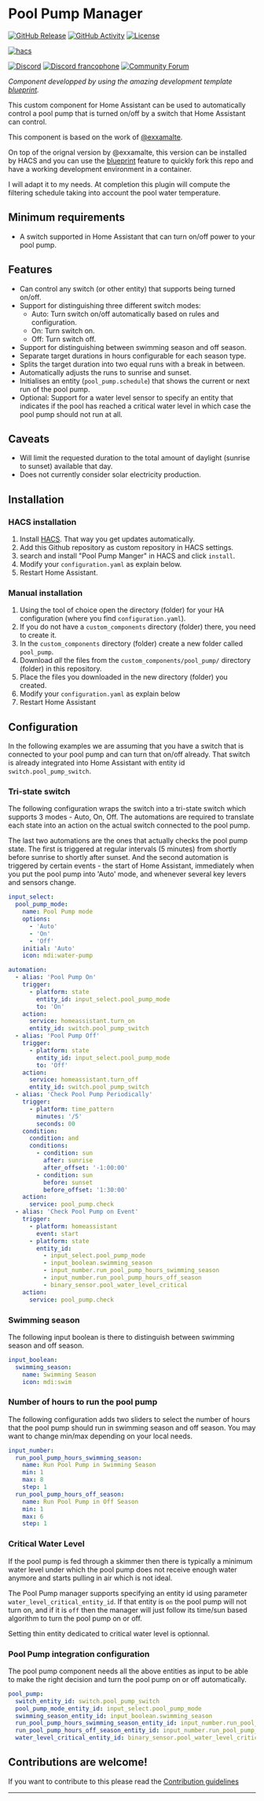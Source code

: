 # Pool Pump Manager

[![GitHub Release][releases-shield]][releases]
[![GitHub Activity][commits-shield]][commits]
[![License][license-shield]](LICENSE)

[![hacs][hacsbadge]][hacs]

[![Discord][discord-shield]][discord]
[![Discord francophone][discord-fr-shield]][discord-fr]
[![Community Forum][forum-shield]][forum]

_Component developped by using the amazing development template [blueprint][blueprint]._

This custom component for Home Assistant can be used to automatically control
a pool pump that is turned on/off by a switch that Home Assistant can control.

This component is based on the work of [@exxamalte](https://github.com/exxamalte/home-assistant-customisations/tree/master/pool-pump).

On top of the orignal version by @exxamalte, this version can be installed by HACS
and you can use the [blueprint][blueprint] feature to quickly fork this repo and
have a working development environment in a container.

I will adapt it to my needs. At completion this plugin will compute the filtering
schedule taking into account the pool water temperature.

## Minimum requirements

* A switch supported in Home Assistant that can turn on/off power to your
  pool pump.

## Features

* Can control any switch (or other entity) that supports being turned on/off.
* Support for distinguishing three different switch modes:
    * Auto: Turn switch on/off automatically based on rules and configuration.
    * On: Turn switch on.
    * Off: Turn switch off.
* Support for distinguishing between swimming season and off season.
* Separate target durations in hours configurable for each season type.
* Splits the target duration into two equal runs with a break in between.
* Automatically adjusts the runs to sunrise and sunset.
* Initialises an entity (`pool_pump.schedule`) that shows the current or next
  run of the pool pump.
* Optional: Support for a water level sensor to specify an entity that indicates if the
  pool has reached a critical water level in which case the pool pump should
  not run at all.

## Caveats

* Will limit the requested duration to the total amount of daylight
  (sunrise to sunset) available that day.
* Does not currently consider solar electricity production.

## Installation

### HACS installation

1. Install [HACS](https://hacs.xyz/). That way you get updates automatically.
2. Add this Github repository as custom repository in HACS settings.
3. search and install "Pool Pump Manger" in HACS and click `install`.
4. Modify your `configuration.yaml` as explain below.
5. Restart Home Assistant.

### Manual installation

1. Using the tool of choice open the directory (folder) for your HA configuration (where you find `configuration.yaml`).
2. If you do not have a `custom_components` directory (folder) there, you need to create it.
3. In the `custom_components` directory (folder) create a new folder called `pool_pump`.
4. Download _all_ the files from the `custom_components/pool_pump/` directory (folder) in this repository.
5. Place the files you downloaded in the new directory (folder) you created.
6. Modify your `configuration.yaml` as explain below
7. Restart Home Assistant

## Configuration

In the following examples we are assuming that you have a switch that is
connected to your pool pump and can turn that on/off already. That switch
is already integrated into Home Assistant with entity id `switch.pool_pump_switch`.

### Tri-state switch

The following configuration wraps the switch into a tri-state switch which
supports 3 modes - Auto, On, Off.
The automations are required to translate each state into an action on the
actual switch connected to the pool pump.

The last two automations are the ones that actually checks the pool pump state.
The first is triggered at regular intervals (5 minutes) from shortly before
sunrise to shortly after sunset. And the second automation is triggered by
certain events - the start of Home Assistant, immediately when you put the pool
pump into 'Auto' mode, and whenever several key levers and sensors change.

```yaml
input_select:
  pool_pump_mode:
    name: Pool Pump mode
    options:
      - 'Auto'
      - 'On'
      - 'Off'
    initial: 'Auto'
    icon: mdi:water-pump

automation:
  - alias: 'Pool Pump On'
    trigger:
      - platform: state
        entity_id: input_select.pool_pump_mode
        to: 'On'
    action:
      service: homeassistant.turn_on
      entity_id: switch.pool_pump_switch
  - alias: 'Pool Pump Off'
    trigger:
      - platform: state
        entity_id: input_select.pool_pump_mode
        to: 'Off'
    action:
      service: homeassistant.turn_off
      entity_id: switch.pool_pump_switch
  - alias: 'Check Pool Pump Periodically'
    trigger:
      - platform: time_pattern
        minutes: '/5'
        seconds: 00
    condition:
      condition: and
      conditions:
        - condition: sun
          after: sunrise
          after_offset: '-1:00:00'
        - condition: sun
          before: sunset
          before_offset: '1:30:00'
    action:
      service: pool_pump.check
  - alias: 'Check Pool Pump on Event'
    trigger:
      - platform: homeassistant
        event: start
      - platform: state
        entity_id:
          - input_select.pool_pump_mode
          - input_boolean.swimming_season
          - input_number.run_pool_pump_hours_swimming_season
          - input_number.run_pool_pump_hours_off_season
          - binary_sensor.pool_water_level_critical
    action:
      service: pool_pump.check
```

### Swimming season

The following input boolean is there to distinguish between swimming season
and off season.

```yaml
input_boolean:
  swimming_season:
    name: Swimming Season
    icon: mdi:swim
```

### Number of hours to run the pool pump

The following configuration adds two sliders to select the number of hours
that the pool pump should run in swimming season and off season.
You may want to change min/max depending on your local needs.

```yaml
input_number:
  run_pool_pump_hours_swimming_season:
    name: Run Pool Pump in Swimming Season
    min: 1
    max: 8
    step: 1
  run_pool_pump_hours_off_season:
    name: Run Pool Pump in Off Season
    min: 1
    max: 6
    step: 1
```

### Critical Water Level

If the pool pump is fed through a skimmer then there is typically a minimum
water level under which the pool pump does not receive enough water anymore
and starts pulling in air which is not ideal.

The Pool Pump manager supports specifying an entity id using parameter
`water_level_critical_entity_id`. If that entity is `on` the pool pump will
not turn on, and if it is `off` then the manager will just follow its time/sun
based algorithm to turn the pool pump on or off.

Setting thin entity dedicated to critical water level is optionnal.

### Pool Pump integration configuration

The pool pump component needs all the above entities as input to be able to
make the right decision and turn the pool pump on or off automatically.

```yaml
pool_pump:
  switch_entity_id: switch.pool_pump_switch
  pool_pump_mode_entity_id: input_select.pool_pump_mode
  swimming_season_entity_id: input_boolean.swimming_season
  run_pool_pump_hours_swimming_season_entity_id: input_number.run_pool_pump_hours_swimming_season
  run_pool_pump_hours_off_season_entity_id: input_number.run_pool_pump_hours_off_season
  water_level_critical_entity_id: binary_sensor.pool_water_level_critical
```

## Contributions are welcome!

If you want to contribute to this please read the [Contribution guidelines](CONTRIBUTING.md)

***

[blueprint]: https://github.com/custom-components/blueprint
[commits-shield]: https://img.shields.io/github/commit-activity/y/oncleben31/ha-pool_pump.svg?style=for-the-badge
[commits]: https://github.com/oncleben31/ha-pool_pump/commits/master
[hacs]: https://github.com/custom-components/hacs
[hacsbadge]: https://img.shields.io/badge/HACS-Custom-orange.svg?style=for-the-badge
[discord]: https://discord.gg/Qa5fW2R
[discord-fr]: https://discord.gg/JeTFJzE$
[discord-shield]: https://img.shields.io/discord/330944238910963714.svg?style=for-the-badge&label=HA%20Discord
[discord-fr-shield]: https://img.shields.io/discord/542746125292273674?style=for-the-badge&label=Discord%20francophone
[forum-shield]: https://img.shields.io/badge/community-forum-brightgreen.svg?style=for-the-badge
[forum]: https://community.home-assistant.io/
[license-shield]: https://img.shields.io/github/license/custom-components/blueprint.svg?style=for-the-badge
[releases-shield]: https://img.shields.io/github/release/oncleben31/ha-pool_pump.svg?style=for-the-badge
[releases]: https://github.com/oncleben31/ha-pool_pump/releases
